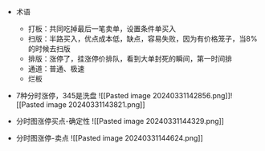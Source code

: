 - 术语
	- 打板：共同吃掉最后一笔卖单，设置条件单买入
	- 扫版：半路买入，优点成本低，缺点，容易失败，因为有价格笼子，当8%的时候去扫版
	- 排版：涨停了，挂涨停价排队，看到大单封死的瞬间，第一时间排
	- 通道：普通、极速
	- 烂板
- 7种分时涨停，345是洗盘
![[Pasted image 20240331142856.png]]![[Pasted image 20240331143821.png]]
- 分时图涨停买点-确定性
![[Pasted image 20240331144329.png]]

- 分时图涨停-卖点
![[Pasted image 20240331144624.png]]